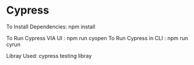 # Cypress
To Install Dependencies: npm install

To Run Cypress VIA UI : npm run cyopen
To Run Cypress in CLI : npm run cyrun

Libray Used: cypress testing libray

